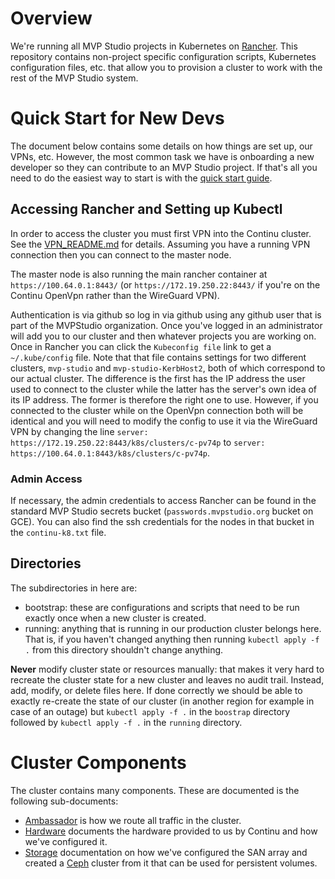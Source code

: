 # Overview

We're running all MVP Studio projects in Kubernetes on [Rancher](https://rancher.com/docs/rancher/v2.x/en/overview/).
This repository contains non-project specific configuration scripts, Kubernetes configuration files, etc. that allow you
to provision a cluster to work with the rest of the MVP Studio system.

# Quick Start for New Devs

The document below contains some details on how things are set up, our VPNs, etc. However, the most common task we have
is onboarding a new developer so they can contribute to an MVP Studio project. If that's all you need to do the easiest
way to start is with the [quick start guide](./docs/QUICK_START.md).

## Accessing Rancher and Setting up Kubectl

In order to access the cluster you must first VPN into the Continu cluster. See the
[VPN_README.md](./docs/VPN_README.md) for details. Assuming you have a running VPN connection then you can connect to
the master node.

The master node is also running the main rancher container at `https://100.64.0.1:8443/` (or
`https://172.19.250.22:8443/` if you're on the Continu OpenVpn rather than the WireGuard VPN).

Authentication is via github so log in via github using any github user that is part of the MVPStudio organization. Once
you've logged in an administrator will add you to our cluster and then whatever projects you are working on. Once in
Rancher you can click the `Kubeconfig file` link to get a `~/.kube/config` file. Note that that file contains settings
for two different clusters, `mvp-studio` and `mvp-studio-KerbHost2`, both of which correspond to our actual cluster. The
difference is the first has the IP address the user used to connect to the cluster while the latter has the server's own
idea of its IP address.  The former is therefore the right one to use. However, if you connected to the cluster while on
the OpenVpn connection both will be identical and you will need to modify the config to use it via the WireGuard VPN by
changing the line `server: https://172.19.250.22:8443/k8s/clusters/c-pv74p` to `server:
https://100.64.0.1:8443/k8s/clusters/c-pv74p`.

### Admin Access

If necessary, the admin credentials to access Rancher can be found in the standard MVP Studio secrets bucket
(`passwords.mvpstudio.org` bucket on GCE).  You can also find the ssh credentials for the nodes in that bucket in the
`continu-k8.txt` file.

## Directories

The subdirectories in here are:

* bootstrap: these are configurations and scripts that need to be run exactly once when a new cluster is created.
* running: anything that is running in our production cluster belongs here. That is, if you haven't changed anything
  then running `kubectl apply -f .` from this directory shouldn't change anything.

**Never** modify cluster state or resources manually: that makes it very hard to recreate the cluster state for a new
cluster and leaves no audit trail. Instead, add, modify, or delete files here. If done correctly we should be able to
exactly re-create the state of our cluster (in another region for example in case of an outage) but `kubectl apply -f .`
in the `boostrap` directory followed by `kubectl apply -f .` in the `running` directory.

# Cluster Components

The cluster contains many components. These are documented is the following sub-documents:

* [Ambassador](./docs/AMBASSADOR.md) is how we route all traffic in the cluster.
* [Hardware](./docs/HARDWARE.md) documents the hardware provided to us by Continu and how we've configured it.
* [Storage](./docs/STORAGE.md) documentation on how we've configured the SAN array and created a
  [Ceph](https://docs.ceph.com/docs/master/start/intro/) cluster from it that can be used for persistent volumes.

